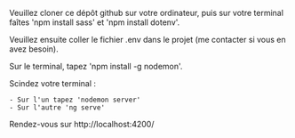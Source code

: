 Veuillez cloner ce dépôt github sur votre ordinateur, puis sur votre terminal faîtes 'npm install sass' et 'npm install dotenv'.

Veuillez ensuite coller le fichier .env dans le projet (me contacter si vous en avez besoin).

Sur le terminal, tapez 'npm install -g nodemon'.

Scindez votre terminal :

    - Sur l'un tapez 'nodemon server'
    - Sur l'autre 'ng serve' 

Rendez-vous sur http://localhost:4200/